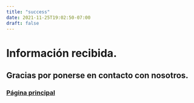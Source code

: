 ```yaml
---
title: "success"
date: 2021-11-25T19:02:50-07:00
draft: false
---
```


# Información recibida.
## Gracias por ponerse en contacto con nosotros.


### [Página principal](/)
